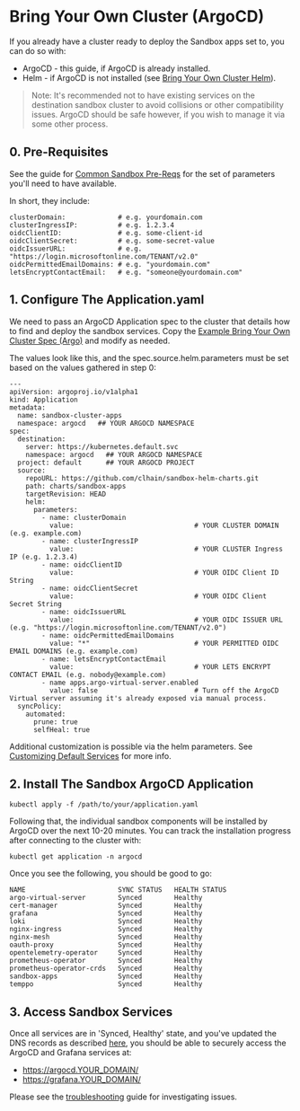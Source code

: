 # Bring Your Own Cluster (ArgoCD)

If you already have a cluster ready to deploy the Sandbox apps set to, you can do so with:

* ArgoCD - this guide, if ArgoCD is already installed.
* Helm - if ArgoCD is not installed (see [Bring Your Own Cluster Helm](byoc-helm.md)).

> Note: It's recommended not to have existing services on the destination sandbox cluster to avoid
> collisions or other compatibility issues. ArgoCD should be safe however, if you wish to manage it
> via some other process.

## 0. Pre-Requisites
See the guide for [Common Sandbox Pre-Reqs](pre-reqs.md) for the set of parameters you'll need to have available.

In short, they include:

```
clusterDomain:             # e.g. yourdomain.com
clusterIngressIP:          # e.g. 1.2.3.4
oidcClientID:              # e.g. some-client-id
oidcClientSecret:          # e.g. some-secret-value
oidcIssuerURL:             # e.g. "https://login.microsoftonline.com/TENANT/v2.0"
oidcPermittedEmailDomains: # e.g. "yourdomain.com"
letsEncryptContactEmail:   # e.g. "someone@yourdomain.com"
```

## 1. Configure The Application.yaml

We need to pass an ArgoCD Application spec to the cluster that details how to find and deploy the sandbox services.
Copy the [Example Bring Your Own Cluster Spec (Argo)](https://github.com/clhain/sandbox/tree/main/examples/bring-your-own-cluster/install-with-argo.yaml)
and modify as needed. 

The values look like this, and the spec.source.helm.parameters must be set based on the values gathered in step 0:

```
---
apiVersion: argoproj.io/v1alpha1
kind: Application
metadata:
  name: sandbox-cluster-apps
  namespace: argocd   ## YOUR ARGOCD NAMESPACE
spec:
  destination:
    server: https://kubernetes.default.svc
    namespace: argocd   ## YOUR ARGOCD NAMESPACE
  project: default      ## YOUR ARGOCD PROJECT
  source:
    repoURL: https://github.com/clhain/sandbox-helm-charts.git
    path: charts/sandbox-apps
    targetRevision: HEAD
    helm:
      parameters:
        - name: clusterDomain
          value:                              # YOUR CLUSTER DOMAIN (e.g. example.com)
        - name: clusterIngressIP
          value:                              # YOUR CLUSTER Ingress IP (e.g. 1.2.3.4)
        - name: oidcClientID
          value:                              # YOUR OIDC Client ID String
        - name: oidcClientSecret
          value:                              # YOUR OIDC Client Secret String
        - name: oidcIssuerURL
          value:                              # YOUR OIDC ISSUER URL (e.g. "https://login.microsoftonline.com/TENANT/v2.0") 
        - name: oidcPermittedEmailDomains
          value: "*"                          # YOUR PERMITTED OIDC EMAIL DOMAINS (e.g. example.com)
        - name: letsEncryptContactEmail
          value:                              # YOUR LETS ENCRYPT CONTACT EMAIL (e.g. nobody@example.com)
        - name apps.argo-virtual-server.enabled
          value: false                        # Turn off the ArgoCD Virtual server assuming it's already exposed via manual process.
  syncPolicy:
    automated:
      prune: true
      selfHeal: true

```

Additional customization is possible via the helm parameters. See [Customizing Default Services](../customization/default-services.md) for more info.

## 2. Install The Sandbox ArgoCD Application

```
kubectl apply -f /path/to/your/application.yaml
```

Following that, the individual sandbox components will be installed by ArgoCD over the next 10-20 minutes. You can
track the installation progress after connecting to the cluster with:

`kubectl get application -n argocd`

Once you see the following, you should be good to go:

```
NAME                       SYNC STATUS   HEALTH STATUS
argo-virtual-server        Synced        Healthy
cert-manager               Synced        Healthy
grafana                    Synced        Healthy
loki                       Synced        Healthy
nginx-ingress              Synced        Healthy
nginx-mesh                 Synced        Healthy
oauth-proxy                Synced        Healthy
opentelemetry-operator     Synced        Healthy
prometheus-operator        Synced        Healthy
prometheus-operator-crds   Synced        Healthy
sandbox-apps               Synced        Healthy
temppo                     Synced        Healthy
```


## 3. Access Sandbox Services
Once all services are in 'Synced, Healthy' state, and you've updated the DNS records as described [here](dns.md),
you should be able to securely access the ArgoCD and Grafana services at:

* https://argocd.YOUR_DOMAIN/
* https://grafana.YOUR_DOMAIN/

Please see the [troubleshooting](../troubleshooting.md) guide for investigating issues.